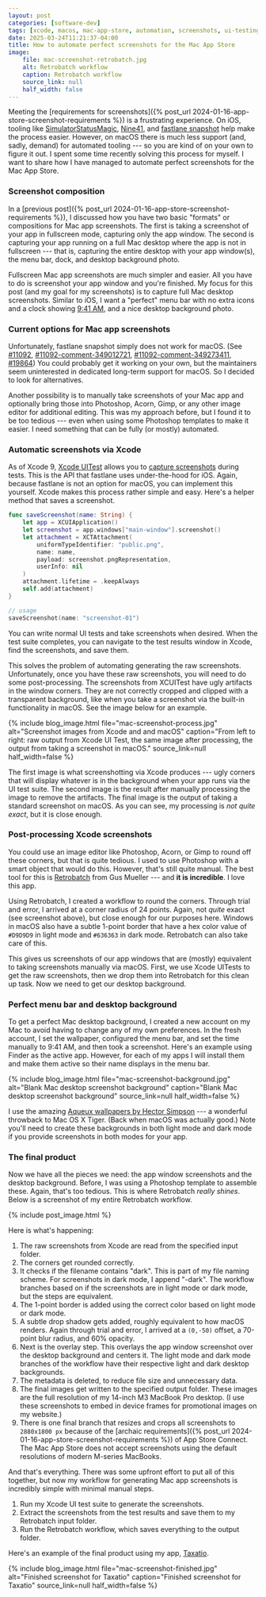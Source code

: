 ```yaml
---
layout: post
categories: [software-dev]
tags: [xcode, macos, mac-app-store, automation, screenshots, ui-testing]
date: 2025-03-24T11:21:37-04:00
title: How to automate perfect screenshots for the Mac App Store
image:
    file: mac-screenshot-retrobatch.jpg
    alt: Retrobatch workflow
    caption: Retrobatch workflow
    source_link: null
    half_width: false
---
```


Meeting the [requirements for screenshots]({% post_url 2024-01-16-app-store-screenshot-requirements %}) is a frustrating experience. On iOS, tooling like [SimulatorStatusMagic](https://github.com/shinydevelopment/SimulatorStatusMagic), [Nine41](https://github.com/jessesquires/nine41), and [fastlane snapshot](https://docs.fastlane.tools/actions/snapshot/) help make the process easier. However, on macOS there is much less support (and, sadly, demand) for automated tooling --- so you are kind of on your own to figure it out. I spent some time recently solving this process for myself. I want to share how I have managed to automate perfect screenshots for the Mac App Store.

<!--excerpt-->

### Screenshot composition

In a [previous post]({% post_url 2024-01-16-app-store-screenshot-requirements %}), I discussed how you have two basic "formats" or compositions for Mac app screenshots. The first is taking a screenshot of your app in fullscreen mode, capturing only the app window. The second is capturing your app running on a full Mac desktop where the app is not in fullscreen --- that is, capturing the entire desktop with your app window(s), the menu bar, dock, and desktop background photo.

Fullscreen Mac app screenshots are much simpler and easier. All you have to do is screenshot your app window and you're finished. My focus for this post (and my goal for my screenshots) is to capture full Mac desktop screenshots. Similar to iOS, I want a "perfect" menu bar with no extra icons and a clock showing [9:41 AM](https://github.com/jessesquires/nine41), and a nice desktop background photo.

### Current options for Mac app screenshots

Unfortunately, fastlane snapshot simply does not work for macOS. (See [#11092](https://github.com/fastlane/fastlane/issues/11092), [#11092-comment-349012721](https://github.com/fastlane/fastlane/issues/11092#issuecomment-349012721), [#11092-comment-349273411](https://github.com/fastlane/fastlane/issues/11092#issuecomment-349273411), [#19864](https://github.com/fastlane/fastlane/pull/19864)) You could probably get it working on your own, but the maintainers seem uninterested in dedicated long-term support for macOS. So I decided to look for alternatives.

Another possibility is to manually take screenshots of your Mac app and optionally bring those into Photoshop, Acorn, Gimp, or any other image editor for additional editing. This was my approach before, but I found it to be too tedious --- even when using some Photoshop templates to make it easier. I need something that can be fully (or mostly) automated.

### Automatic screenshots via Xcode

As of Xcode 9, [Xcode UITest](https://developer.apple.com/documentation/XCUIAutomation) allows you to [capture screenshots](https://developer.apple.com/documentation/xctest/xcuiscreenshot) during tests. This is the API that fastlane uses under-the-hood for iOS. Again, because fastlane is not an option for macOS, you can implement this yourself. Xcode makes this process rather simple and easy. Here's a helper method that saves a screenshot.

```swift
func saveScreenshot(name: String) {
    let app = XCUIApplication()
    let screenshot = app.windows["main-window"].screenshot()
    let attachment = XCTAttachment(
        uniformTypeIdentifier: "public.png",
        name: name,
        payload: screenshot.pngRepresentation,
        userInfo: nil
    )
    attachment.lifetime = .keepAlways
    self.add(attachment)
}

// usage
saveScreenshot(name: "screenshot-01")
```

You can write normal UI tests and take screenshots when desired. When the test suite completes, you can navigate to the test results window in Xcode, find the screenshots, and save them.

This solves the problem of automating generating the raw screenshots. Unfortunately, once you have these raw screenshots, you will need to do some post-processing. The screenshots from XCUITest have ugly artifacts in the window corners. They are not correctly cropped and clipped with a transparent background, like when you take a screenshot via the built-in functionality in macOS. See the image below for an example.

{% include blog_image.html
    file="mac-screenshot-process.jpg"
    alt="Screenshot images from Xcode and and macOS"
    caption="From left to right: raw output from Xcode UI Test, the same image after processing, the output from taking a screenshot in macOS."
    source_link=null
    half_width=false
%}

The first image is what screenshotting via Xcode produces --- ugly corners that will display whatever is in the background when your app runs via the UI test suite. The second image is the result after manually processing the image to remove the artifacts. The final image is the output of taking a standard screenshot on macOS. As you can see, my processing is _not quite exact_, but it is close enough.

### Post-processing Xcode screenshots

You could use an image editor like Photoshop, Acorn, or Gimp to round off these corners, but that is quite tedious. I used to use Photoshop with a smart object that would do this. However, that's still quite manual. The best tool for this is [Retrobatch](https://flyingmeat.com/retrobatch/) from Gus Mueller --- and **it is incredible**. I love this app.

Using Retrobatch, I created a workflow to round the corners. Through trial and error, I arrived at a corner radius of 24 points. Again, not _quite_ exact (see screenshot above), but close enough for our purposes here. Windows in macOS also have a subtle 1-point border that have a hex color value of `#D9D9D9` in light mode and `#636363` in dark mode. Retrobatch can also take care of this.

This gives us screenshots of our app windows that are (mostly) equivalent to taking screenshots manually via macOS. First, we use Xcode UITests to get the raw screenshots, then we drop them into Retrobatch for this clean up task. Now we need to get our desktop background.

### Perfect menu bar and desktop background

To get a perfect Mac desktop background, I created a new account on my Mac to avoid having to change any of my own preferences. In the fresh account, I set the wallpaper, configured the menu bar, and set the time manually to 9:41 AM, and then took a screenshot. Here's an example using Finder as the active app. However, for each of my apps I will install them and make them active so their name displays in the menu bar.

{% include blog_image.html
    file="mac-screenshot-background.jpg"
    alt="Blank Mac desktop screenshot background"
    caption="Blank Mac desktop screenshot background"
    source_link=null
    half_width=false
%}

I use the amazing [Aqueux wallpapers by Hector Simpson](https://hector.me/aqueux) --- a wonderful throwback to Mac OS X Tiger. (Back when macOS was actually good.) Note you'll need to create these backgrounds in both light mode and dark mode if you provide screenshots in both modes for your app.

### The final product

Now we have all the pieces we need: the app window screenshots and the desktop background. Before, I was using a Photoshop template to assemble these. Again, that's too tedious. This is where Retrobatch _really shines_. Below is a screenshot of my entire Retrobatch workflow.

{% include post_image.html %}

Here is what's happening:

1. The raw screenshots from Xcode are read from the specified input folder.
1. The corners get rounded correctly.
1. It checks if the filename contains "dark". This is part of my file naming scheme. For screenshots in dark mode, I append "-dark". The workflow branches based on if the screenshots are in light mode or dark mode, but the steps are equivalent.
1. The 1-point border is added using the correct color based on light mode or dark mode.
1. A subtle drop shadow gets added, roughly equivalent to how macOS renders. Again through trial and error, I arrived at a `(0,-50)` offset, a 70-point blur radius, and 60% opacity.
1. Next is the overlay step. This overlays the app window screenshot over the desktop background and centers it. The light mode and dark mode branches of the workflow have their respective light and dark desktop backgrounds.
1. The metadata is deleted, to reduce file size and unnecessary data.
1. The final images get written to the specified output folder. These images are the full resolution of my 14-inch M3 MacBook Pro desktop. (I use these screenshots to embed in device frames for promotional images on my website.)
1. There is one final branch that resizes and crops all screenshots to `2880x1800 px` because of the
[archaic requirements]({% post_url 2024-01-16-app-store-screenshot-requirements %}) of App Store Connect. The Mac App Store does not accept screenshots using the default resolutions of modern M-series MacBooks.

And that's everything. There was some upfront effort to put all of this together, but now my workflow for generating Mac app screenshots is incredibly simple with minimal manual steps.

1. Run my Xcode UI test suite to generate the screenshots.
1. Extract the screenshots from the test results and save them to my Retrobatch input folder.
1. Run the Retrobatch workflow, which saves everything to the output folder.

Here's an example of the final product using my app, [Taxatio](https://hexedbits.com/taxatio/).

{% include blog_image.html
    file="mac-screenshot-finished.jpg"
    alt="Finished screenshot for Taxatio"
    caption="Finished screenshot for Taxatio"
    source_link=null
    half_width=false
%}
